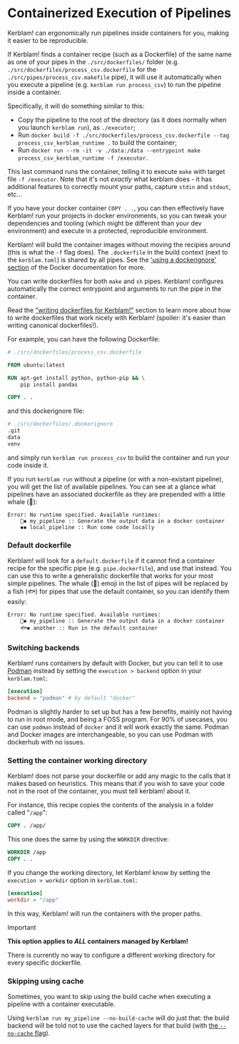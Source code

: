 # Containerized Execution of Pipelines
Kerblam! can ergonomically run pipelines inside containers for you, making it
easier to be reproducible.

If Kerblam! finds a container recipe (such as a Dockerfile) of the same name
as one of your pipes in the `./src/dockerfiles/` folder
(e.g. `./src/dockerfiles/process_csv.dockerfile` for the `./src/pipes/process_csv.makefile` pipe),
it will use it automatically when you execute a pipeline (e.g. `kerblam run process_csv`)
to run the pipeline inside a container.

Specifically, it will do something similar to this:
- Copy the pipeline to the root of the directory (as it does normally when you
  launch `kerblam run`), as `./executor`;
- Run `docker build -f ./src/dockerfiles/process_csv.dockerfile --tag process_csv_kerblam_runtime .` to build the container;
- Run `docker run --rm -it -v ./data:/data --entrypoint make process_csv_kerblam_runtime -f /executor`.

This last command runs the container, telling it to execute `make` with
target file `-f /executor`.
Note that it's not *exactly* what kerblam does - it has additional features
to correctly mount your paths, capture `stdin` and `stdout`, etc...

If you have your docker container `COPY . .`, you can then effectively have
Kerblam! run your projects in docker environments, so you can tweak your
dependencies and tooling (which might be different than your dev environment)
and execute in a protected, reproducible environment.

Kerblam! will build the container images without moving the recipies around
(this is what the `-f` flag does).
The `.dockerfile` in the build context (next to the `kerblam.toml`) is shared
by all pipes.
See the ['using a dockerignore' section](https://docs.docker.com/engine/reference/commandline/build/#use-a-dockerignore-file)
of the Docker documentation for more.
 
You can write dockerfiles for both `make` and `sh` pipes.
Kerblam! configures automatically the correct entrypoint and arguments to run
the pipe in the container.

Read the ["writing dockerfiles for Kerblam!"](dockerfiles.html) section to learn
more about how to write dockerfiles that work nicely with Kerblam! (spoiler: it's
easier than writing canonical dockerfiles!).

For example, you can have the following Dockerfile:
```dockerfile
# ./src/dockerfiles/process_csv.dockerfile

FROM ubuntu:latest

RUN apt-get install python, python-pip && \
    pip install pandas

COPY . .
```
and this dockerignore file:
```dockerfile
# ./src/dockerfiles/.dockerignore
.git
data
venv
```
and simply run `kerblam run process_csv` to build the container and run
your code inside it.

If you run `kerblam run` without a pipeline (or with a non-existant pipeline), you
will get the list of available pipelines.
You can see at a glance what pipelines have an associated dockerfile as they
are prepended with a little whale (🐋):
```
Error: No runtime specified. Available runtimes:
    🐋◾ my_pipeline :: Generate the output data in a docker container
    ◾◾ local_pipeline :: Run some code locally
```

### Default dockerfile
Kerblam! will look for a `default.dockerfile` if it cannot find a container
recipe for the specific pipe (e.g. `pipe.dockerfile`), and use that instead.
You can use this to write a generalistic dockerfile that works for your
most simple pipelines.
The whale (🐋) emoji in the list of pipes will be replaced by a fish (🐟) for
pipes that use the default container, so you can identify them easily:
```
Error: No runtime specified. Available runtimes:
    🐋◾ my_pipeline :: Generate the output data in a docker container
    🐟◾ another :: Run in the default container
```

### Switching backends
Kerblam! runs containers by default with Docker, but you can tell it to use
[Podman](https://podman.io/) instead by setting the `execution > backend`
option in your `kerblam.toml`:
```toml
[execution]
backend = "podman" # by default "docker"
```

Podman is slightly harder to set up but has a few benefits, mainly not having
to run in root mode, and being a FOSS program.
For 90% of usecases, you can use `podman` instead of `docker` and it will 
work exactly the same.
Podman and Docker images are interchangeable, so you can use Podman with
dockerhub with no issues.

### Setting the container working directory
Kerblam! does not parse your dockerfile or add any magic to the calls that it
makes based on heuristics.
This means that if you wish to save your code not in the root of the container,
you must tell kerblam! about it.

For instance, this recipe copies the contents of the analysis in a folder
called "`/app`":
```dockerfile
COPY . /app/
```
This one does the same by using the `WORKDIR` directive:
```dockerfile
WORKDIR /app
COPY . .
```
If you change the working directory, let Kerblam! know by setting the
`execution > workdir` option in `kerblam.toml`:
```toml
[execution]
workdir = "/app"
```
In this way, Kerblam! will run the containers with the proper paths.

> [!IMPORTANT]
> **This option applies to *ALL* containers managed by Kerblam!**
> 
> There is currently no way to configure a different working directory for every
> specific dockerfile.

### Skipping using cache
Sometimes, you want to skip using the build cache when executing a pipeline
with a container executable.

Using `kerblam run my_pipeline --no-build-cache` will do just that: the
build backend will be told not to use the cached layers for that build (with
[the `--no-cache` flag](https://docs.docker.com/reference/cli/docker/image/build/#options)).
